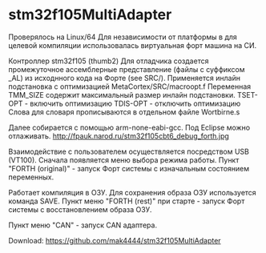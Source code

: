# stm32f105MultiAdapter

Проверялось на Linux/64
Для независимости от платформы в для целевой компиляции использовалась виртуальная форт машина на СИ.

Контроллер stm32f105 (thumb2)
Для отладчика создается промежуточное ассемблерные представление
(файлы с суффиксом _AL) из исходнного кода на Форте (see SRC/).
Применяется инлайн подстановка с оптимизацией MetaCortex/SRC/macroopt.f 
Переменная TMM_SIZE содержит максимальный размер инлайн подстановки.
TSET-OPT - включить оптимизацию
TDIS-OPT - отключить оптимизацию
Слова для словаря прописываются в отдельном файле Wortbirne.s  

 Далее собирается с помощью arm-none-eabi-gcc.
Под Eclipse можно отлаживать. http://fpauk.narod.ru/stm32f105cbt6_debug_forth.jpg

Взаимодействие с пользователем осуществляется посредством USB (VT100).
Сначала появляется меню выбора режима работы.
Пункт "FORTH (original)" - запуск Форт системы с изначальным состоянием переменных.

Работает компиляция в ОЗУ.
Для сохранения образа ОЗУ используется команда SAVE.
Пункт меню "FORTH (rest)" при старте - запуск Форт системы с восстановлением 
образа ОЗУ.

Пункт меню "CAN" - запуск CAN адаптера.

Download: https://github.com/mak4444/stm32f105MultiAdapter


